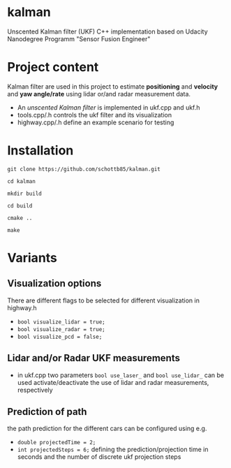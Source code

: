 # kalman
Unscented Kalman filter (UKF) C++ implementation based on Udacity Nanodegree Programm "Sensor Fusion Engineer"

# Project content
Kalman filter are used in this project to estimate **positioning** and **velocity** and **yaw angle/rate** using lidar or/and radar measurement data.
- An *unscented Kalman filter* is implemented in ukf.cpp and ukf.h
- tools.cpp/.h controls the ukf filter and its visualization
- highway.cpp/.h define an example scenario for testing


# Installation
`git clone https://github.com/schottb85/kalman.git`

`cd kalman`

`mkdir build`

`cd build`

`cmake ..`

`make`

# Variants
## Visualization options
There are different flags to be selected for different visualization in highway.h
-	`bool visualize_lidar = true;`
-	`bool visualize_radar = true;`
-	`bool visualize_pcd = false;`

## Lidar and/or Radar UKF measurements
- in ukf.cpp two parameters `bool use_laser_` and `bool use_lidar_` can be used activate/deactivate the use of lidar and radar measurements, respectively

## Prediction of path
the path prediction for the different cars can be configured using e.g.
- `double projectedTime = 2;`
- `int projectedSteps = 6;`
defining the prediction/projection time in seconds and the number of discrete ukf projection steps
